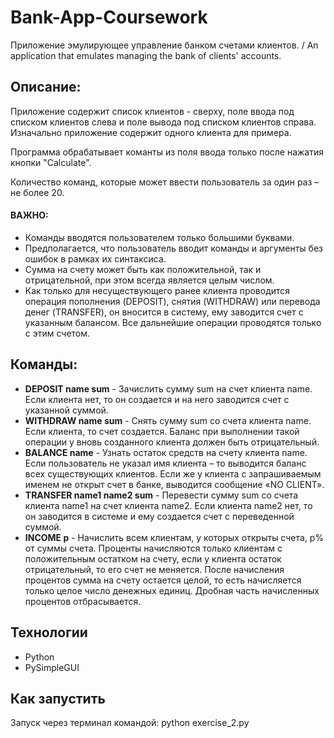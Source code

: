 # Bank-App-Coursework
Приложение эмулирующее управление банком счетами клиентов. / An application that emulates managing the bank of clients' accounts.

## Описание:
Приложение содержит список клиентов - сверху, поле ввода под списком клиентов слева и поле вывода под списком клиентов справа.
Изначально приложение содержит одного клиента для примера. 

Программа обрабатывает команты из поля ввода только после нажатия кнопки "Calculate".

Количество команд, которые может ввести пользователь за один раз – не более 20.

#### ВАЖНО:
* Команды вводятся пользователем только большими буквами.
* Предполагается, что пользователь вводит команды и аргументы без ошибок в рамках их синтаксиса.
* Сумма на счету может быть как положительной, так и отрицательной, при этом всегда является целым числом.
* Как только для несуществующего ранее клиента проводится операция пополнения (DEPOSIT), снятия (WITHDRAW) или перевода денег (TRANSFER), он вносится в систему, ему заводится счет с указанным балансом. Все дальнейшие операции проводятся только с этим счетом. 


## Команды:
* **DEPOSIT name sum** - Зачислить сумму sum на счет клиента name. Если клиента нет, то он создается и на него заводится счет с указанной суммой.
* **WITHDRAW name sum** - Снять сумму sum со счета клиента name. Если клиента, то счет создается. Баланс при выполнении такой операции у вновь созданного клиента должен быть отрицательный.
* **BALANCE name** - Узнать остаток средств на счету клиента name. Если пользователь не указал имя клиента – то выводится баланс всех существующих клиентов. Если же у клиента с запрашиваемым именем не открыт счет в банке, выводится сообщение «NO CLIENT». 
* **TRANSFER name1 name2 sum** - Перевести сумму sum со счета клиента name1 на счет клиента name2. Если клиента name2 нет, то он заводится в системе и ему создается счет с переведенной суммой.
* **INCOME p** - Начислить всем клиентам, у которых открыты счета, p% от суммы счета. Проценты начисляются только клиентам с положительным остатком на счету, если у клиента остаток отрицательный, то его счет не меняется. После начисления процентов сумма на счету остается целой, то есть начисляется только целое число денежных единиц. Дробная часть начисленных процентов отбрасывается.

## Технологии
* Python
* PySimpleGUI

## Как запустить
Запуск через терминал командой: python exercise_2.py